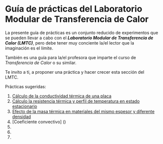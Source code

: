 # Guía de prácticas del Laboratorio Modular de Transferencia de Calor

La presente guía de prácticas es un conjunto reducido de experimentos
que se pueden llevar a cabo con el **_Laboratorio Modular de Transferencia de Calor (LMTC)_**,
pero debe tener muy conciente la/el lector que la imaginación es el límite.

También es una guía para la/el profesora que imparte el curso de _Transferencia
de Calor_ o su similar.

Te invito a ti, a proponer una práctica y hacer crecer esta sección del LMTC.

Prácticas sugeridas:
1. [Cálculo de la conductividad térmica de una placa](https://github.com/AltamarMx/LabModularCalor/blob/main/practicas/conductividad_termica.md)
2. [Cálculo la resistencia térmica y perfil de temperatura en estado estacionario](https://github.com/AltamarMx/LabModularCalor/blob/main/practicas/resistencia_termica.md)
3. [Efecto de la masa térmica en materiales del mismo espesor y diferente densidad](https://github.com/AltamarMx/LabModularCalor/blob/main/practicas/masa_termica.md)
4. [Coeficiente convectivo] ()
5.
6.
7.
